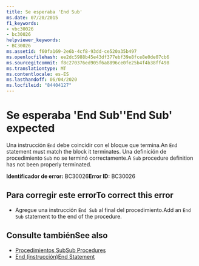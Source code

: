 ```yaml
---
title: Se esperaba 'End Sub'
ms.date: 07/20/2015
f1_keywords:
- vbc30026
- bc30026
helpviewer_keywords:
- BC30026
ms.assetid: f60fa169-2e6b-4cf8-93dd-ce520a35b497
ms.openlocfilehash: ee2dc5988b45e43df377ebf39e8fce8e0de07cb6
ms.sourcegitcommit: f8c270376ed905f6a8896ce0fe25b4f4b38ff498
ms.translationtype: MT
ms.contentlocale: es-ES
ms.lasthandoff: 06/04/2020
ms.locfileid: "84404127"
---
```

# <a name="end-sub-expected"></a><span data-ttu-id="46b72-102">Se esperaba 'End Sub'</span><span class="sxs-lookup"><span data-stu-id="46b72-102">'End Sub' expected</span></span>
<span data-ttu-id="46b72-103">Una instrucción `End` debe coincidir con el bloque que termina.</span><span class="sxs-lookup"><span data-stu-id="46b72-103">An `End` statement must match the block it terminates.</span></span> <span data-ttu-id="46b72-104">Una definición de procedimiento `Sub` no se terminó correctamente.</span><span class="sxs-lookup"><span data-stu-id="46b72-104">A `Sub` procedure definition has not been properly terminated.</span></span>  
  
 <span data-ttu-id="46b72-105">**Identificador de error:** BC30026</span><span class="sxs-lookup"><span data-stu-id="46b72-105">**Error ID:** BC30026</span></span>  
  
## <a name="to-correct-this-error"></a><span data-ttu-id="46b72-106">Para corregir este error</span><span class="sxs-lookup"><span data-stu-id="46b72-106">To correct this error</span></span>  
  
- <span data-ttu-id="46b72-107">Agregue una instrucción `End Sub` al final del procedimiento.</span><span class="sxs-lookup"><span data-stu-id="46b72-107">Add an `End Sub` statement to the end of the procedure.</span></span>  
  
## <a name="see-also"></a><span data-ttu-id="46b72-108">Consulte también</span><span class="sxs-lookup"><span data-stu-id="46b72-108">See also</span></span>

- [<span data-ttu-id="46b72-109">Procedimientos Sub</span><span class="sxs-lookup"><span data-stu-id="46b72-109">Sub Procedures</span></span>](../programming-guide/language-features/procedures/sub-procedures.md)
- [<span data-ttu-id="46b72-110">End (instrucción)</span><span class="sxs-lookup"><span data-stu-id="46b72-110">End Statement</span></span>](../language-reference/statements/end-statement.md)
